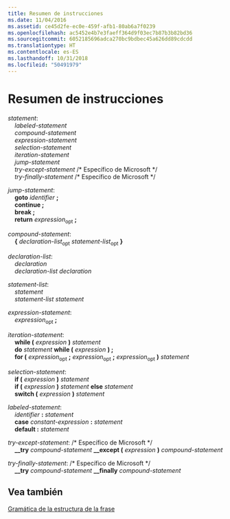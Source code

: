 ```yaml
---
title: Resumen de instrucciones
ms.date: 11/04/2016
ms.assetid: ce45d2fe-ec0e-459f-afb1-80ab6a7f0239
ms.openlocfilehash: ac5452e4b7e3faeff364d9f03ec7b87b3b82bd36
ms.sourcegitcommit: 6052185696adca270bc9bdbec45a626dd89cdcdd
ms.translationtype: HT
ms.contentlocale: es-ES
ms.lasthandoff: 10/31/2018
ms.locfileid: "50491979"
---
```

# <a name="summary-of-statements"></a>Resumen de instrucciones

*statement*:<br/>
&nbsp;&nbsp;&nbsp;&nbsp;*labeled-statement*<br/>
&nbsp;&nbsp;&nbsp;&nbsp;*compound-statement*<br/>
&nbsp;&nbsp;&nbsp;&nbsp;*expression-statement*<br/>
&nbsp;&nbsp;&nbsp;&nbsp;*selection-statement*<br/>
&nbsp;&nbsp;&nbsp;&nbsp;*iteration-statement*<br/>
&nbsp;&nbsp;&nbsp;&nbsp;*jump-statement*<br/>
&nbsp;&nbsp;&nbsp;&nbsp;*try-except-statement* /\* Específico de Microsoft \*/<br/>
&nbsp;&nbsp;&nbsp;&nbsp;*try-finally-statement* /\* Específico de Microsoft \*/

*jump-statement*:<br/>
&nbsp;&nbsp;&nbsp;&nbsp;**goto**  *identifier*  **;**<br/>
&nbsp;&nbsp;&nbsp;&nbsp;**continue ;**<br/>
&nbsp;&nbsp;&nbsp;&nbsp;**break ;**<br/>
&nbsp;&nbsp;&nbsp;&nbsp;**return** *expression*<sub>opt</sub> **;**

*compound-statement*:<br/>
&nbsp;&nbsp;&nbsp;&nbsp;**{** *declaration-list*<sub>opt</sub> *statement-list*<sub>opt</sub> **}**

*declaration-list*:<br/>
&nbsp;&nbsp;&nbsp;&nbsp;*declaration*<br/>
&nbsp;&nbsp;&nbsp;&nbsp;*declaration-list* *declaration*

*statement-list*:<br/>
&nbsp;&nbsp;&nbsp;&nbsp;*statement*<br/>
&nbsp;&nbsp;&nbsp;&nbsp;*statement-list* *statement*

*expression-statement*:<br/>
&nbsp;&nbsp;&nbsp;&nbsp;*expression*<sub>opt</sub> **;**

*iteration-statement*:<br/>
&nbsp;&nbsp;&nbsp;&nbsp;**while (**  *expression*  **)**  *statement*<br/>
&nbsp;&nbsp;&nbsp;&nbsp;**do**  *statement*  **while (**  *expression*  **) ;**<br/>
&nbsp;&nbsp;&nbsp;&nbsp;**for (**  *expression*<sub>opt</sub> **;** *expression*<sub>opt</sub> **;** *expression*<sub>opt</sub> **)** *statement*

*selection-statement*:<br/>
&nbsp;&nbsp;&nbsp;&nbsp;**if (**  *expression*  **)**  *statement*<br/>
&nbsp;&nbsp;&nbsp;&nbsp;**if (**  *expression*  **)**  *statement*  **else**  *statement*<br/>
&nbsp;&nbsp;&nbsp;&nbsp;**switch (**  *expression*  **)**  *statement*

*labeled-statement*:<br/>
&nbsp;&nbsp;&nbsp;&nbsp;*identifier*  **:**  *statement*<br/>
&nbsp;&nbsp;&nbsp;&nbsp;**case**  *constant-expression*  **:**  *statement*<br/>
&nbsp;&nbsp;&nbsp;&nbsp;**default :**  *statement*

*try-except-statement*:   /\* Específico de Microsoft \*/<br/>
&nbsp;&nbsp;&nbsp;&nbsp;**__try**  *compound-statement* **__except (**  *expression*  **)**  *compound-statement*

*try-finally-statement*:   /\* Específico de Microsoft \*/<br/>
&nbsp;&nbsp;&nbsp;&nbsp;**__try**  *compound-statement* **__finally**  *compound-statement*

## <a name="see-also"></a>Vea también

[Gramática de la estructura de la frase](../c-language/phrase-structure-grammar.md)
